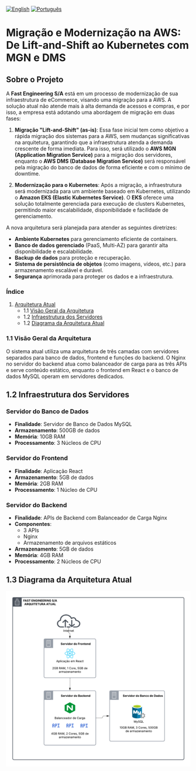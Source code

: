 [![English](https://img.shields.io/badge/English-blue.svg)](README.en.md)
[![Português](https://img.shields.io/badge/Português-green.svg)](README.md)

# **Migração e Modernização na AWS: De Lift-and-Shift ao Kubernetes com MGN e DMS**

## Sobre o Projeto

A **Fast Engineering S/A** está em um processo de modernização de sua infraestrutura de eCommerce, visando uma migração para a AWS. A solução atual não atende mais à alta demanda de acessos e compras, e por isso, a empresa está adotando uma abordagem de migração em duas fases:

1. **Migração "Lift-and-Shift" (as-is)**: Essa fase inicial tem como objetivo a rápida migração dos sistemas para a AWS, sem mudanças significativas na arquitetura, garantindo que a infraestrutura atenda a demanda crescente de forma imediata. Para isso, será utilizado o **AWS MGN (Application Migration Service)** para a migração dos servidores, enquanto o **AWS DMS (Database Migration Service)** será responsável pela migração do banco de dados de forma eficiente e com o mínimo de downtime.
  
2. **Modernização para o Kubernetes**: Após a migração, a infraestrutura será modernizada para um ambiente baseado em Kubernetes, utilizando o **Amazon EKS (Elastic Kubernetes Service)**. O **EKS** oferece uma solução totalmente gerenciada para execução de clusters Kubernetes, permitindo maior escalabilidade, disponibilidade e facilidade de gerenciamento. 

A nova arquitetura será planejada para atender as seguintes diretrizes:

- **Ambiente Kubernetes** para gerenciamento eficiente de containers.
- **Banco de dados gerenciado** (PaaS, Multi-AZ) para garantir alta disponibilidade e escalabilidade.
- **Backup de dados** para proteção e recuperação.
- **Sistema de persistência de objetos** (como imagens, vídeos, etc.) para armazenamento escalável e durável.
- **Segurança** aprimorada para proteger os dados e a infraestrutura.

### Índice 

1. [Arquitetura Atual](#1-arquitetura-atual)
    - 1.1 [Visão Geral da Arquitetura](#11-visão-geral-da-arquitetura)
    - 1.2 [Infraestrutura dos Servidores](#12-infraestrutura-dos-servidores)
    - 1.2 [Diagrama da Arquitetura Atual](#13-diagrama-da-arquitetura-atual)

### 1.1 Visão Geral da Arquitetura
O sistema atual utiliza uma arquitetura de três camadas com servidores separados para banco de dados, frontend e funções do backend. O Nginx no servidor do backend atua como balanceador de carga para as três APIs e serve conteúdo estático, enquanto o frontend em React e o banco de dados MySQL operam em servidores dedicados.

## 1.2 Infraestrutura dos Servidores

### Servidor do Banco de Dados

- **Finalidade**: Servidor de Banco de Dados MySQL
- **Armazenamento**: 500GB de dados
- **Memória**: 10GB RAM
- **Processamento**: 3 Núcleos de CPU

### Servidor do Frontend

- **Finalidade**: Aplicação React
- **Armazenamento**: 5GB de dados
- **Memória**: 2GB RAM
- **Processamento**: 1 Núcleo de CPU

### Servidor do Backend

- **Finalidade**: APIs de Backend com Balanceador de Carga Nginx
- **Componentes**:
  - 3 APIs
  - Nginx
  - Armazenamento de arquivos estáticos
- **Armazenamento**: 5GB de dados
- **Memória**: 4GB RAM
- **Processamento**: 2 Núcleos de CPU

## 1.3 Diagrama da Arquitetura Atual

![Diagrama da Arquitetura Atual](../imgs/arqatualfasteng.png)